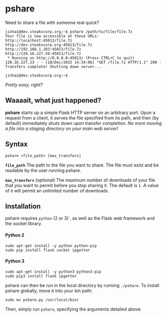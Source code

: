 # pshare
Need to share a file with someone real quick?

```
jinhai@dev.steakscorp.org:~$ pshare /path/to/file/file.7z
Your file is now accessible at these URLs:
http://localhost:45013/file.7z
http://dev.steakscorp.org:45013/file.7z
http://192.168.1.103:45013/file.7z
http://128.16.227.56:45013/file.7z
 * Running on http://0.0.0.0:45013/ (Press CTRL+C to quit)
128.16.227.23 - - [18/Dec/2015 14:34:06] "GET /file.7z HTTP/1.1" 200 -
Transfers complete! Shutting down server...

jinhai@dev.steakscorp.org:~$ 
```

_Pretty easy, right?_

## Waaaait, what just happened?
**pshare** starts up a simple Flask HTTP server on an arbitrary port. Upon a request from a client, it serves the file specified from its path, and then (by default) immediately shuts down upon transfer completion. _No more moving a file into a staging directory on your main web server!_

## Syntax
```
pshare <file_path> [max_transfers]
```

**`file_path`** The path to the file you want to share. The file must exist and be readable by the user running pshare.

**`max_transfers`** (optional) The maximum number of downloads of your file that you want to permit before you stop sharing it. The default is `1`. A value of `0` will permit an unlimited number of downloads.

## Installation
pshare requires `python` (2 or 3)`, as well as the Flask web framework and the socket library.

#### Python 2
```
sudo apt-get install -y python python-pip
sudo pip install flask socket ipgetter
```

#### Python 3
```
sudo apt-get install -y python3 python3-pip
sudo pip3 install flask ipgetter
```

pshare can then be run in the local directory by running `./pshare`.
To install pshare globally, move it into your bin path:
```
sudo mv pshare.py /usr/local/bin/
```

Then, simply run `pshare`, specifying the arguments detailed above.
